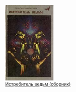 ![](Истребитель%20ведьм%20(сборник).jpg)  
[Истребитель ведьм (сборник)](Истребитель%20ведьм%20(сборник).md)
